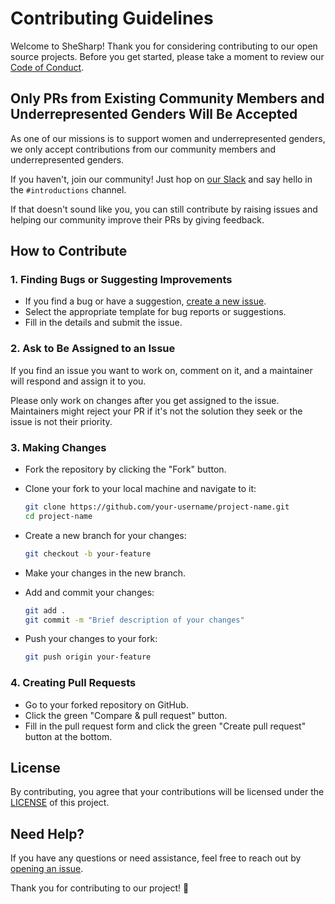 # Contributing Guidelines

Welcome to SheSharp! Thank you for considering contributing to our open source projects. Before you get started, please take a moment to review our [Code of Conduct](CODE_OF_CONDUCT.md).

## Only PRs from Existing Community Members and Underrepresented Genders Will Be Accepted

As one of our missions is to support women and underrepresented genders, we only accept contributions from our community members and underrepresented genders.

If you haven't, join our community! Just hop on [our Slack](http://shesharp.co/slack) and say hello in the `#introductions` channel.

If that doesn't sound like you, you can still contribute by raising issues and helping our community improve their PRs by giving feedback.

## How to Contribute

### 1. Finding Bugs or Suggesting Improvements

- If you find a bug or have a suggestion, [create a new issue](../../issues/new/choose).
- Select the appropriate template for bug reports or suggestions.
- Fill in the details and submit the issue.

### 2. Ask to Be Assigned to an Issue

If you find an issue you want to work on, comment on it, and a maintainer will respond and assign it to you.

Please only work on changes after you get assigned to the issue. Maintainers might reject your PR if it's not the solution they seek or the issue is not their priority.

### 3. Making Changes

- Fork the repository by clicking the "Fork" button.
- Clone your fork to your local machine and navigate to it:

  ```bash
  git clone https://github.com/your-username/project-name.git
  cd project-name
  ```

- Create a new branch for your changes:

  ```bash
  git checkout -b your-feature
  ```

- Make your changes in the new branch.
- Add and commit your changes:

  ```bash
  git add .
  git commit -m "Brief description of your changes"
  ```

- Push your changes to your fork:

  ```bash
  git push origin your-feature
  ```

### 4. Creating Pull Requests

- Go to your forked repository on GitHub.
- Click the green "Compare & pull request" button.
- Fill in the pull request form and click the green "Create pull request" button at the bottom.

## License

By contributing, you agree that your contributions will be licensed under the [LICENSE](LICENSE.md) of this project.

## Need Help?

If you have any questions or need assistance, feel free to reach out by [opening an issue](../../issues/new).

Thank you for contributing to our project! 🚀
